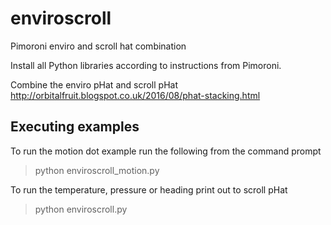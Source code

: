 # enviroscroll
Pimoroni enviro and scroll hat combination

Install all Python libraries according to instructions from Pimoroni. 

Combine the enviro pHat and scroll pHat
http://orbitalfruit.blogspot.co.uk/2016/08/phat-stacking.html

## Executing examples

To run the motion dot example run the following from the command prompt
> python enviroscroll_motion.py

To run the temperature, pressure or heading print out to scroll pHat
> python enviroscroll.py
